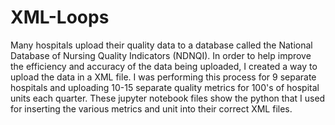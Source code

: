 # XML-Loops
Many hospitals upload their quality data to a database called the National Database of Nursing Quality Indicators (NDNQI). In order to help improve the efficiency and accuracy of the data being uploaded, I created a way to upload the data in a XML file. I was performing this process for 9 separate hospitals and uploading 10-15 separate quality metrics for 100's of hospital units each quarter. These jupyter notebook files show the python that I used for inserting the various metrics and unit into their correct XML files. 

